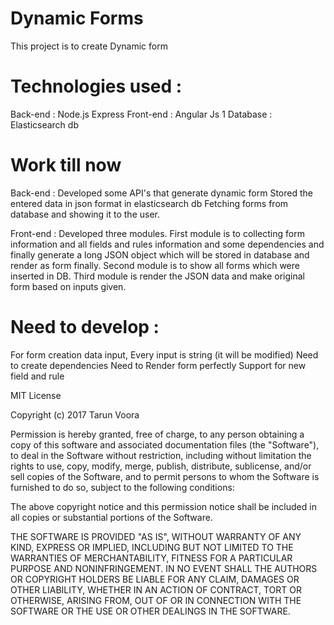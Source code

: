 # Dynamic Forms
This project is to create Dynamic form
# Technologies used  :
Back-end : Node.js Express
Front-end : Angular Js 1
Database  : Elasticsearch db

# Work till now

Back-end  : 
Developed some API's that generate dynamic form
Stored the entered data in json format in elasticsearch db
Fetching forms from database and showing it to the user.

Front-end :
Developed three modules.
First module is to collecting form information and all fields and rules information and some dependencies and finally generate
a long JSON object which will be stored in database and render as form finally.
Second module is to show all forms which were inserted in DB.
Third module is render the JSON data and make original form based on inputs given.

# Need to develop :

For form creation data input, Every input is string (it will be modified)
Need to create dependencies 
Need to Render form perfectly
Support for new field and rule


MIT License

Copyright (c) 2017 Tarun Voora

Permission is hereby granted, free of charge, to any person obtaining a copy
of this software and associated documentation files (the "Software"), to deal
in the Software without restriction, including without limitation the rights
to use, copy, modify, merge, publish, distribute, sublicense, and/or sell
copies of the Software, and to permit persons to whom the Software is
furnished to do so, subject to the following conditions:

The above copyright notice and this permission notice shall be included in all
copies or substantial portions of the Software.

THE SOFTWARE IS PROVIDED "AS IS", WITHOUT WARRANTY OF ANY KIND, EXPRESS OR
IMPLIED, INCLUDING BUT NOT LIMITED TO THE WARRANTIES OF MERCHANTABILITY,
FITNESS FOR A PARTICULAR PURPOSE AND NONINFRINGEMENT. IN NO EVENT SHALL THE
AUTHORS OR COPYRIGHT HOLDERS BE LIABLE FOR ANY CLAIM, DAMAGES OR OTHER
LIABILITY, WHETHER IN AN ACTION OF CONTRACT, TORT OR OTHERWISE, ARISING FROM,
OUT OF OR IN CONNECTION WITH THE SOFTWARE OR THE USE OR OTHER DEALINGS IN THE
SOFTWARE.
